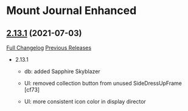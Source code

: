 # Mount Journal Enhanced

## [2.13.1](https://github.com/exochron/MountJournalEnhanced/tree/2.13.1) (2021-07-03)
[Full Changelog](https://github.com/exochron/MountJournalEnhanced/compare/2.13...2.13.1) [Previous Releases](https://github.com/exochron/MountJournalEnhanced/releases)

- 2.13.1  
    - db: added Sapphire Skyblazer  
    - UI: removed collection button from unused SideDressUpFrame [cf73]  
    - UI: more consistent icon color in display director  